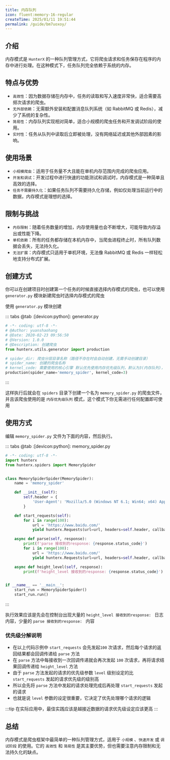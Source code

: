 ```yaml
---
title: 内存队列
icon: fluent:memory-16-regular
createTime: 2025/01/11 19:51:44
permalink: /guide/bm7uoxoy/
---
```


## 介绍

内存模式是 `HunterX` 的一种队列管理方式，它将爬虫请求和任务保存在程序的内存中进行处理。在这种模式下，任务队列完全依赖于系统的内存。

## 特点与优势

- `高效性`：因为数据存储在内存中，任务的读取和写入速度非常快，适合需要高频次请求的爬虫。
- `无外部依赖`：无需额外安装和配置消息队列系统（如 RabbitMQ 或 Redis），减少了系统的复杂性。
- `简易性`：内存队列实现相对简单，适合小规模的爬虫任务和开发调试阶段的使用。
- `实时性`：任务从队列中读取后立即被处理，没有网络延迟或其他外部因素的影响。

## 使用场景

- `小规模爬虫`：适用于任务量不大且能在单机内存范围内完成的爬虫应用。
- `开发和调试`：开发过程中进行快速的功能测试和调试时，内存模式是一种简单且高效的选择。
- `任务不需要持久化`：如果任务队列不需要持久化存储，例如仅处理当前运行中的数据，内存模式是理想的选择。

## 限制与挑战

- `内存限制`：随着任务数量的增加，内存使用量也会不断增大，可能导致内存溢出或性能下降。
- `单机依赖`：所有的任务都存储在本机内存中，当爬虫进程终止时，所有队列数据会丢失，无法持久化。
- `无法扩展`：内存模式只适用于单机环境，无法像 RabbitMQ 或 Redis 一样轻松地支持分布式扩展。

## 创建方式

你可以在创建项目时创建第一个任务的时候直接选择内存模式的爬虫，也可以使用 `generator.py` 模块新建爬虫时选择内存模式的爬虫

使用 `generator.py` 模块创建

::: tabs
@tab :[devicon:python]:  generator.py

```python
# -*- coding: utf-8 -*-
# @Author: yuanshaohang
# @Date: 2020-02-23 09:56:50
# @Version: 1.0.0
# @Description: 创建爬虫
from hunterx.utils.generator import production

# spider_dir: 爬虫分层目录名称（路径不存在时会自动创建，无需手动创建目录）
# spider_name: 创建的爬虫名称
# kernel_code: 需要使用的核心引擎 默认优先使用内存优先级队列，默认为3(内存队列)，1为rabbitmq队列，2为redis队列
production(spider_name='memory_spider', kernel_code=3)
```

:::

这样执行后就会在 `spiders` 目录下创建一个名为 `memory_spider.py` 的爬虫文件，并且该爬虫使用的是 `内存优先级队列`
模式，这个模式下你无需进行任何配置即可使用

## 使用方式

编辑 `memory_spider.py` 文件为下面的内容，然后执行。

::: tabs
@tab :[devicon:python]:  memory_spider.py

```python
# -*- coding: utf-8 -*-
import hunterx
from hunterx.spiders import MemorySpider


class MemorySpiderSpider(MemorySpider):
    name = 'memory_spider'

    def __init__(self):
        self.header = {
            'User-Agent': 'Mozilla/5.0 (Windows NT 6.1; Win64; x64) AppleWebKit/537.36 (KHTML, like Gecko) Chrome/73.0.3683.86 Safari/537.36'
        }

    def start_requests(self):
        for i in range(100):
            url = 'https://www.baidu.com/'
            yield hunterx.Requests(url=url, headers=self.header, callback=self.parse, level=1)

    async def parse(self, response):
        print(f'parse 接收到的response: {response.status_code}')
        for i in range(100):
            url = 'https://www.baidu.com/'
            yield hunterx.Requests(url=url, headers=self.header, callback=self.height_level, level=2)

    async def height_level(self, response):
        print(f'height_level 接收到的response: {response.status_code}')


if __name__ == '__main__':
    start_run = MemorySpiderSpider()
    start_run.run()
```

:::

执行效果应该是先会在控制台出现大量的 `height_level 接收到的response: ` 日志内容，少量的 `parse 接收到的response: ` 内容

### 优先级分解说明

- 在以上代码示例中 `start_requests` 会先发起`100` 次请求，然后每个请求的返回结果都会回调传递给 `parse` 方法
- 在 `parse` 方法中每接收到一次回调传递就会再次发起 `100` 次请求，再将请求结果回调传递给 `height_level` 方法
- 由于 `parse` 方法发起的请求的优先级参数 `level` 级别设定的比 `start_requests` 发起的请求优先级的级别高
- 所以会先将 `parse` 方法中发起的请求处理完成后再处理 `start_requests` 发起的请求
- 也就是说 `level` 参数的设定很重要，它决定了优先处理哪个请求的逻辑

:::tip
在实际应用中，最佳实践应该是越接近数据的请求优先级设定应该更高
:::

## 总结

内存模式是爬虫框架中最简单的一种队列管理方式，适用于 `小规模` 、`快速开发` 或 `调试阶段` 的使用。它的 `高效性` 和 `简易性`
是其主要优势，但也需要注意内存限制和无法持久化的缺点。
